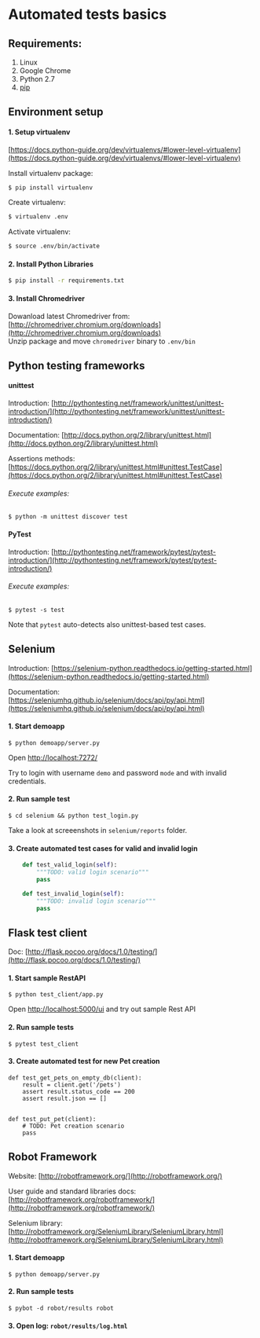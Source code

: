 # Automated tests basics

## Requirements:

1. Linux
2. Google Chrome
3. Python 2.7
4. [pip](https://pip.pypa.io/en/stable/installing/)


## Environment setup

#### 1. Setup virtualenv
[https://docs.python-guide.org/dev/virtualenvs/#lower-level-virtualenv](https://docs.python-guide.org/dev/virtualenvs/#lower-level-virtualenv)


Install virtualenv package:
```bash
$ pip install virtualenv
```

Create virtualenv:
```bash
$ virtualenv .env
```

Activate virtualenv:
```bash
$ source .env/bin/activate
```

#### 2. Install Python Libraries

```bash
$ pip install -r requirements.txt
```

#### 3. Install Chromedriver

Dowanload latest Chromedriver from: [http://chromedriver.chromium.org/downloads](http://chromedriver.chromium.org/downloads)<br>
Unzip package and move `chromedriver` binary to `.env/bin`


## Python testing frameworks


#### unittest

Introduction: [http://pythontesting.net/framework/unittest/unittest-introduction/](http://pythontesting.net/framework/unittest/unittest-introduction/)

Documentation: [http://docs.python.org/2/library/unittest.html](http://docs.python.org/2/library/unittest.html)

Assertions methods: [https://docs.python.org/2/library/unittest.html#unittest.TestCase](https://docs.python.org/2/library/unittest.html#unittest.TestCase)

###### Execute examples:

```
$ python -m unittest discover test
```


#### PyTest
Introduction: [http://pythontesting.net/framework/pytest/pytest-introduction/](http://pythontesting.net/framework/pytest/pytest-introduction/)

###### Execute examples:

```
$ pytest -s test
```

Note that `pytest` auto-detects also unittest-based test cases.


## Selenium

Introduction: [https://selenium-python.readthedocs.io/getting-started.html](https://selenium-python.readthedocs.io/getting-started.html)

Documentation: [https://seleniumhq.github.io/selenium/docs/api/py/api.html](https://seleniumhq.github.io/selenium/docs/api/py/api.html)

#### 1. Start demoapp

```
$ python demoapp/server.py
```

Open [http://localhost:7272/](http://localhost:7272/)

Try to login with username `demo` and password `mode` and with invalid credentials.


#### 2. Run sample test

```
$ cd selenium && python test_login.py
```

Take a look at screeenshots in `selenium/reports` folder.


#### 3. Create automated test cases for valid and invalid login

```Python
    def test_valid_login(self):
        """TODO: valid login scenario"""
        pass

    def test_invalid_login(self):
        """TODO: invalid login scenario"""
        pass
```

## Flask test client

Doc: [http://flask.pocoo.org/docs/1.0/testing/](http://flask.pocoo.org/docs/1.0/testing/)


#### 1. Start sample RestAPI

```
$ python test_client/app.py
```

Open [http://localhost:5000/ui](http://localhost:5000/ui) and try out sample Rest API

#### 2. Run sample tests

```
$ pytest test_client
```

#### 3. Create automated test for new Pet creation

```
def test_get_pets_on_empty_db(client):
    result = client.get('/pets')
    assert result.status_code == 200
    assert result.json == []


def test_put_pet(client):
    # TODO: Pet creation scenario
    pass
```

## Robot Framework

Website: [http://robotframework.org/](http://robotframework.org/)

User guide and standard libraries docs: [http://robotframework.org/robotframework/](http://robotframework.org/robotframework/)

Selenium library: [http://robotframework.org/SeleniumLibrary/SeleniumLibrary.html](http://robotframework.org/SeleniumLibrary/SeleniumLibrary.html)

#### 1. Start demoapp

```
$ python demoapp/server.py
```

#### 2. Run sample tests

```
$ pybot -d robot/results robot
```

#### 3. Open log: `robot/results/log.html`
